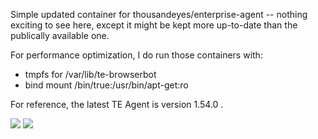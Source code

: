 Simple updated container for thousandeyes/enterprise-agent -- nothing exciting to see here, except it might be kept more up-to-date than the publically available one.

For performance optimization, I do run those containers with:
* tmpfs for /var/lib/te-browserbot
* bind mount /bin/true:/usr/bin/apt-get:ro

For reference, the latest TE Agent is version 1.54.0 .

[![](https://images.microbadger.com/badges/image/malaiwah/thousandeyes-enterprise-agent.svg)](https://microbadger.com/images/malaiwah/thousandeyes-enterprise-agent "Get your own image badge on microbadger.com")
[![](https://images.microbadger.com/badges/version/malaiwah/thousandeyes-enterprise-agent.svg)](https://microbadger.com/images/malaiwah/thousandeyes-enterprise-agent "Get your own version badge on microbadger.com")

